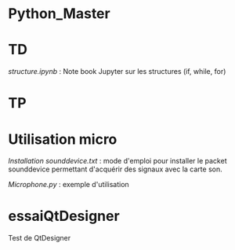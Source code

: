 # Python_Master

TD
==

_structure.ipynb_ : Note book Jupyter sur les structures (if, while, for)


TP
==

Utilisation micro
=

_Installation sounddevice.txt_ : mode d'emploi pour installer le packet sounddevice permettant d'acquérir des signaux avec la carte son.

_Microphone.py_ : exemple d'utilisation

essaiQtDesigner
=

Test de QtDesigner


